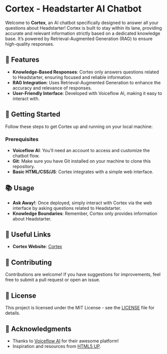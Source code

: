 # Cortex - Headstarter AI Chatbot

Welcome to **Cortex**, an AI chatbot specifically designed to answer all your questions about Headstarter! Cortex is built to stay within its lane, providing accurate and relevant information strictly based on a dedicated knowledge base. It’s powered by Retrieval-Augmented Generation (RAG) to ensure high-quality responses.

## 🧠 Features

- **Knowledge-Based Responses**: Cortex only answers questions related to Headstarter, ensuring focused and reliable information.
- **RAG Integration**: Uses Retrieval-Augmented Generation to enhance the accuracy and relevance of responses.
- **User-Friendly Interface**: Developed with Voiceflow AI, making it easy to interact with.

## 🚀 Getting Started

Follow these steps to get Cortex up and running on your local machine:

### Prerequisites

- **Voiceflow AI**: You’ll need an account to access and customize the chatbot flow.
- **Git**: Make sure you have Git installed on your machine to clone this repository.
- **Basic HTML/CSS/JS**: Cortex integrates with a simple web interface.

## 📚 Usage

- **Ask Away!**: Once deployed, simply interact with Cortex via the web interface by asking questions related to Headstarter.
- **Knowledge Boundaries**: Remember, Cortex only provides information about Headstarter.

## 🔗 Useful Links

- **Cortex Website**: [Cortex](https://cortex-delta.vercel.app/)

## 🤝 Contributing

Contributions are welcome! If you have suggestions for improvements, feel free to submit a pull request or open an issue.

## 📝 License

This project is licensed under the MIT License - see the [LICENSE](LICENSE) file for details.

## 🎉 Acknowledgments

- Thanks to [Voiceflow AI](https://www.voiceflow.com) for their awesome platform!
- Inspiration and resources from [HTML5 UP](https://html5up.net/aerial).
